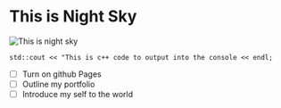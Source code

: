 # This is Night Sky

![This is night sky](https://png.pngtree.com/thumb_back/fh260/background/20230612/pngtree-man-on-a-mountain-starry-sky-wallpaper-for-mobile-image_2936450.jpg)


```
std::cout << "This is c++ code to output into the console << endl;
```

- [ ] Turn on github Pages
- [ ] Outline my portfolio
- [ ] Introduce my self to the world
